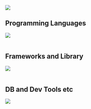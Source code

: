 ![](https://github-readme-stats.vercel.app/api/top-langs?username=kokichi-cat&show_icons=true&locale=en&layout=compact)

## Programming Languages

<img src="https://skillicons.dev/icons?i=html,css,js,ruby" /> <br /><br />

## Frameworks and Library

<img src="https://skillicons.dev/icons?i=rails,bootstrap,tailwind" /> <br /><br />

## DB and Dev Tools etc

<img src="https://skillicons.dev/icons?i=mysql,postgresql,docker,git,github,vscode,aws,figma" /> <br /><br />
<!---
kokichi-cat/kokichi-cat is a ✨ special ✨ repository because its `README.md` (this file) appears on your GitHub profile.
You can click the Preview link to take a look at your changes.
--->
